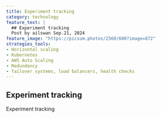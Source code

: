 ```yaml
---
title: Experiment tracking
category: technology
feature_text: |
  ## Experiment tracking
  Post by ailswan Sep.21, 2024
feature_image: "https://picsum.photos/2560/600?image=872"
strategies_tools:
- Horizontal scaling
- Kubernetes
- AWS Auto Scaling
- Redundancy
- failover systems, load balancers, health checks
---
```

## Experiment tracking

Experiment tracking